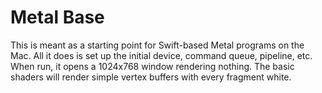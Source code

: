 # Metal Base

This is meant as a starting point for Swift-based Metal programs on the Mac. All it does is set up the initial device, command queue, pipeline, etc. When run, it opens a 1024x768 window rendering nothing. The basic shaders will render simple vertex buffers with every fragment white.

